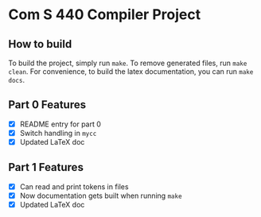 # Com S 440 Compiler Project

## How to build
To build the project, simply run `make`. 
To remove generated files, run `make clean`.
For convenience, to build the latex documentation, you can run `make docs`.

## Part 0 Features
- [x] README entry for part 0
- [x] Switch handling in `mycc`
- [x] Updated LaTeX doc

## Part 1 Features
- [x] Can read and print tokens in files
- [x] Now documentation gets built when running `make`
- [x] Updated LaTeX doc
